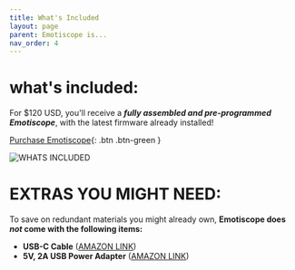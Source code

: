 ```yaml
---
title: What's Included
layout: page
parent: Emotiscope is...
nav_order: 4
---
```


# what's **included:**

For $120 USD, you'll receive a ***fully assembled and pre-programmed Emotiscope***, with the latest firmware already installed!

[Purchase Emotiscope](https://emotiscope.rocks/purchase.html){: .btn .btn-green }

![WHATS INCLUDED](https://github.com/lixie-labs/emotiscope/blob/main/extras/img/emotiscope_touch_crop.jpg?raw=true)

# EXTRAS YOU **MIGHT NEED:**

To save on redundant materials you might already own, **Emotiscope does *not* come with the following items:**

- **USB-C Cable** ([AMAZON LINK](https://www.amazon.com/JSAUX-Charger-Braided-Compatible-Samsung/dp/B076FPGWNZ/ref=sr_1_9?crid=2YG0J3B874G73&keywords=usb-c+cable&qid=1662388265&sprefix=usb-c+cable%2Caps%2C137&sr=8-9))
- **5V, 2A USB Power Adapter** ([AMAZON LINK](https://www.amazon.com/Certified-Charger-FONKEN-Universal-Compatible/dp/B07DF782WQ/ref=sr_1_4?crid=1WJDP9XHVR3QC&keywords=2a+usb+adapter&qid=1662388344&sprefix=2a+usb+adapter%2Caps%2C131&sr=8-4))
